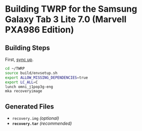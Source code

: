 # Building TWRP for the Samsung Galaxy Tab 3 Lite 7.0 (Marvell PXA986 Edition)

## Building Steps

First, [sync up](syncing_sources.md).

```bash
cd ~/TWRP
source build/envsetup.sh
export ALLOW_MISSING_DEPENDENCIES=true
export LC_ALL=C
lunch omni_j1pop3g-eng
mka recoveryimage
```

## Generated Files

- `recovery.img` *(optional)*
- **`recovery.tar`** *(recommended)*
